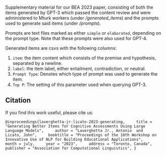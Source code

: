 Supplementary material for our BEA 2023 paper, consisting of both the items generated by GPT-3 which passed the content review and were administered to Mturk workers (under <i>/generated_items</i>) and the prompts used to generate said items (under <i>/prompts</i>).

Prompts are text files marked as either ``simple`` or ``elaborated``, depending on the prompt type. Note that these prompts were also used for GPT-4.

Generated items are csvs with the following columns:

1. ``item``: the item content which consists of the premise and hypothesis, separated by a newline.
2. ``label``: the item label, either entailment, contradiction, or neutral.
3. ``Prompt Type``: Denotes which type of prompt was used to generate the item.
4. ``Top P``: The setting of this parameter used when querying GPT-3.

## Citation
If you find this work useful, please cite us:

`
@inproceedings{laverghetta-jr-licato-2023-generating,
    title = "Generating Better Items for Cognitive Assessments Using Large Language Models",
    author = "Laverghetta Jr., Antonio  and
      Licato, John",
    booktitle = "Proceedings of the 18th Workshop on Innovative Use of NLP for Building Educational Applications",
    month = july,
    year = "2023",
    address = "Toronto, Canada",
    publisher = "Association for Computational Linguistics",
}
`